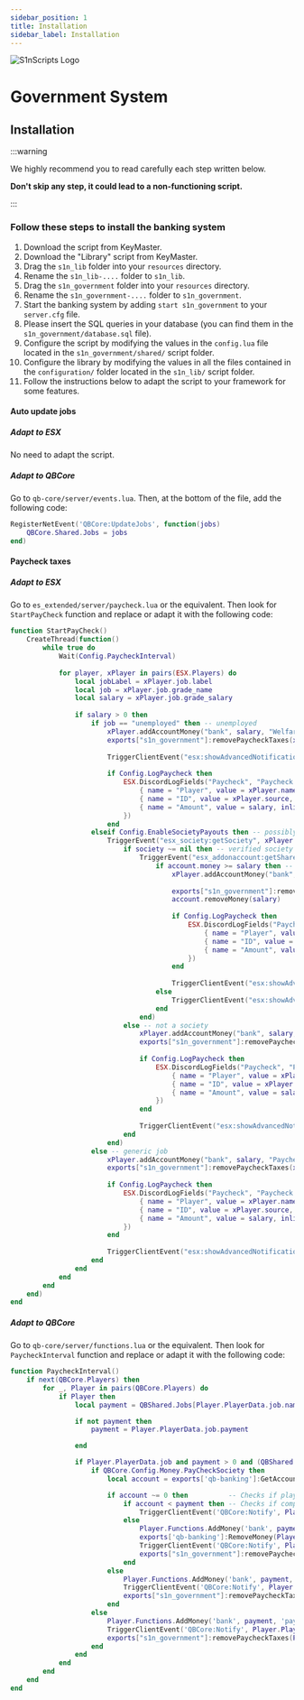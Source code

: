 ```yaml
---
sidebar_position: 1
title: Installation
sidebar_label: Installation
---
```


![S1nScripts Logo](https://dunb17ur4ymx4.cloudfront.net/packages/images/c51c22495d1d374824fc5ee961248a624a65c47d.jpg)

# Government System
## Installation

:::warning

We highly recommend you to read carefully each step written below.

**Don't skip any step, it could lead to a non-functioning script.**

:::

### Follow these steps to install the banking system


1. Download the script from KeyMaster.
2. Download the "Library" script from KeyMaster.
3. Drag the `s1n_lib` folder into your `resources` directory.
4. Rename the `s1n_lib-....` folder to `s1n_lib`.
5. Drag the `s1n_government` folder into your `resources` directory.
6. Rename the `s1n_government-....` folder to `s1n_government`.
7. Start the banking system by adding `start s1n_government` to your `server.cfg` file.
8. Please insert the SQL queries in your database (you can find them in the `s1n_government/database.sql` file).
9. Configure the script by modifying the values in the `config.lua` file located in the `s1n_government/shared/` script folder.
10. Configure the library by modifying the values in all the files contained in the `configuration/` folder located in the `s1n_lib/` script folder.
11. Follow the instructions below to adapt the script to your framework for some features.

#### Auto update jobs

##### Adapt to ESX

No need to adapt the script.

##### Adapt to QBCore

Go to `qb-core/server/events.lua`. 
Then, at the bottom of the file, add the following code:

```lua
RegisterNetEvent('QBCore:UpdateJobs', function(jobs) 
    QBCore.Shared.Jobs = jobs 
end)
```

#### Paycheck taxes 

##### Adapt to ESX

Go to `es_extended/server/paycheck.lua` or the equivalent. Then look for `StartPayCheck` function and replace or adapt it with the following code:

```lua
function StartPayCheck() 
    CreateThread(function() 
        while true do 
            Wait(Config.PaycheckInterval) 
            
            for player, xPlayer in pairs(ESX.Players) do 
                local jobLabel = xPlayer.job.label 
                local job = xPlayer.job.grade_name 
                local salary = xPlayer.job.grade_salary
    
                if salary > 0 then
                    if job == "unemployed" then -- unemployed
                        xPlayer.addAccountMoney("bank", salary, "Welfare Check")
                        exports["s1n_government"]:removePaycheckTaxes(xPlayer.source, salary)
                       
                        TriggerClientEvent("esx:showAdvancedNotification", player, TranslateCap("bank"), TranslateCap("received_paycheck"), TranslateCap("received_help", salary), "CHAR_BANK_MAZE", 9)
                       
                        if Config.LogPaycheck then
                            ESX.DiscordLogFields("Paycheck", "Paycheck - Unemployment Benefits", "green", {
                                { name = "Player", value = xPlayer.name, inline = true },
                                { name = "ID", value = xPlayer.source, inline = true },
                                { name = "Amount", value = salary, inline = true },
                            })
                        end
                    elseif Config.EnableSocietyPayouts then -- possibly a society
                        TriggerEvent("esx_society:getSociety", xPlayer.job.name, function(society)
                            if society ~= nil then -- verified society
                                TriggerEvent("esx_addonaccount:getSharedAccount", society.account, function(account)
                                    if account.money >= salary then -- does the society money to pay its employees?
                                        xPlayer.addAccountMoney("bank", salary, "Paycheck")
                                       
                                        exports["s1n_government"]:removePaycheckTaxes(xPlayer.source, salary)
                                        account.removeMoney(salary)
                                       
                                        if Config.LogPaycheck then
                                            ESX.DiscordLogFields("Paycheck", "Paycheck - " .. jobLabel, "green", {
                                                { name = "Player", value = xPlayer.name, inline = true },
                                                { name = "ID", value = xPlayer.source, inline = true },
                                                { name = "Amount", value = salary, inline = true },
                                            })
                                        end
    
                                        TriggerClientEvent("esx:showAdvancedNotification", player, TranslateCap("bank"), TranslateCap("received_paycheck"), TranslateCap("received_salary", salary), "CHAR_BANK_MAZE", 9)
                                    else
                                        TriggerClientEvent("esx:showAdvancedNotification", player, TranslateCap("bank"), "", TranslateCap("company_nomoney"), "CHAR_BANK_MAZE", 1)
                                    end
                                end)
                            else -- not a society
                                xPlayer.addAccountMoney("bank", salary, "Paycheck")
                                exports["s1n_government"]:removePaycheckTaxes(xPlayer.source, salary)
                               
                                if Config.LogPaycheck then
                                    ESX.DiscordLogFields("Paycheck", "Paycheck - " .. jobLabel, "green", {
                                        { name = "Player", value = xPlayer.name, inline = true },
                                        { name = "ID", value = xPlayer.source, inline = true },
                                        { name = "Amount", value = salary, inline = true },
                                    })
                                end
                             
                                TriggerClientEvent("esx:showAdvancedNotification", player, TranslateCap("bank"), TranslateCap("received_paycheck"), TranslateCap("received_salary", salary), "CHAR_BANK_MAZE", 9)
                            end
                        end)
                    else -- generic job
                        xPlayer.addAccountMoney("bank", salary, "Paycheck")
                        exports["s1n_government"]:removePaycheckTaxes(xPlayer.source, salary)
                       
                        if Config.LogPaycheck then
                            ESX.DiscordLogFields("Paycheck", "Paycheck - Generic", "green", {
                                { name = "Player", value = xPlayer.name, inline = true },
                                { name = "ID", value = xPlayer.source, inline = true },
                                { name = "Amount", value = salary, inline = true },
                            })
                        end
                      
                        TriggerClientEvent("esx:showAdvancedNotification", player, TranslateCap("bank"), TranslateCap("received_paycheck"), TranslateCap("received_salary", salary), "CHAR_BANK_MAZE", 9)
                    end
                end
            end
        end
    end)
end
```

##### Adapt to QBCore

Go to `qb-core/server/functions.lua` or the equivalent. Then look for `PaycheckInterval` function and replace or adapt it with the following code:

```lua
function PaycheckInterval()
    if next(QBCore.Players) then
        for _, Player in pairs(QBCore.Players) do
            if Player then
                local payment = QBShared.Jobs[Player.PlayerData.job.name]['grades'][tostring(Player.PlayerData.job.grade.level)].payment

                if not payment then
                    payment = Player.PlayerData.job.payment

                end

                if Player.PlayerData.job and payment > 0 and (QBShared.Jobs[Player.PlayerData.job.name].offDutyPay or Player.PlayerData.job.onduty) then
                    if QBCore.Config.Money.PayCheckSociety then
                        local account = exports['qb-banking']:GetAccountBalance(Player.PlayerData.job.name)

                        if account ~= 0 then          -- Checks if player is employed by a society
                            if account < payment then -- Checks if company has enough money to pay society
                                TriggerClientEvent('QBCore:Notify', Player.PlayerData.source, Lang:t('error.company_too_poor'), 'error')
                            else
                                Player.Functions.AddMoney('bank', payment, 'paycheck')
                                exports['qb-banking']:RemoveMoney(Player.PlayerData.job.name, payment, 'Employee Paycheck')
                                TriggerClientEvent('QBCore:Notify', Player.PlayerData.source, Lang:t('info.received_paycheck', { value = payment }))
                                exports["s1n_government"]:removePaycheckTaxes(Player.PlayerData.source, payment)
                            end
                        else
                            Player.Functions.AddMoney('bank', payment, 'paycheck')
                            TriggerClientEvent('QBCore:Notify', Player.PlayerData.source, Lang:t('info.received_paycheck', { value = payment }))
                            exports["s1n_government"]:removePaycheckTaxes(Player.PlayerData.source, payment)
                        end
                    else
                        Player.Functions.AddMoney('bank', payment, 'paycheck')
                        TriggerClientEvent('QBCore:Notify', Player.PlayerData.source, Lang:t('info.received_paycheck', { value = payment }))
                        exports["s1n_government"]:removePaycheckTaxes(Player.PlayerData.source, payment)
                    end
                end
            end
        end
    end
end
```